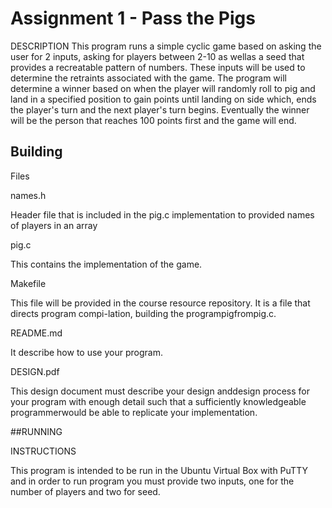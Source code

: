 # Assignment 1 - Pass the Pigs

DESCRIPTION
This program runs a simple cyclic game based on asking the user for 2 inputs, asking for players between 2-10 as wellas a seed that provides a recreatable pattern of numbers. These inputs will be used to determine the retraints associated with the game. The program will determine a winner based on when the player will randomly roll to pig and land in a specified position to gain points until landing on side which, ends the player's turn and the next player's turn begins. Eventually the winner will be the person that reaches 100 points first and the game will end.

## Building

Files

names.h

Header file that is included in the pig.c implementation to provided names of players in an array

pig.c

This contains the implementation of the game.

Makefile

This file will be provided in the course resource repository. It is a file that directs program compi-lation, building the programpigfrompig.c.

README.md

It describe how to use your program.	

DESIGN.pdf

This design document must describe your design anddesign  process  for  your  program  with  enough  detail  such  that  a  sufficiently  knowledgeable  programmerwould be able to replicate your implementation.

##RUNNING

INSTRUCTIONS

This program is intended to be run in the Ubuntu Virtual Box with PuTTY and in order to run program you must provide two inputs, one for the number of players and two for seed. 
